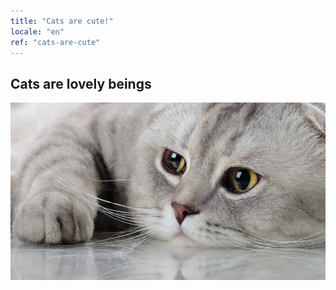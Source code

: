 ```yaml
---
title: "Cats are cute!"
locale: "en"
ref: "cats-are-cute"
---
```


## Cats are lovely beings

![A cute cat](./cutecat.webp)
